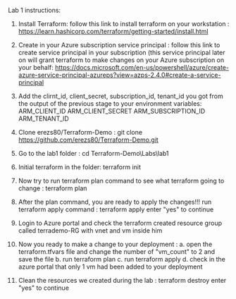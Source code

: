 Lab 1 instructions:

1. Install Terraform:
  follow this link to install terraform on your workstation : https://learn.hashicorp.com/terraform/getting-started/install.html
  
2. Create in your Azure subscription service principal :
  follow this link to create service principal in your subscription (this service principal later on will grant terraform to make changes     on your Azure subscription on your behalf: 
  https://docs.microsoft.com/en-us/powershell/azure/create-azure-service-principal-azureps?view=azps-2.4.0#create-a-service-principal
  
3. Add the clirnt_id, client_secret, subscription_id, tenant_id you got from the output of the previous stage to your environment              variables:
    ARM_CLIENT_ID 
    ARM_CLIENT_SECRET
    ARM_SUBSCRIPTION_ID
    ARM_TENANT_ID
    
4. Clone erezs80/Terraform-Demo :
  git clone https://github.com/erezs80/Terraform-Demo.git
  
5. Go to the lab1 folder : 
  cd Terraform-Demo\Labs\lab1

6. Initial terraform in the folder:
  terraform init

7. Now try to run terraform plan command to see what terraform going to change :
  terraform plan
  
8. After the plan command, you are ready to apply the changes!!! run terraform apply command :
  terraform apply
  enter "yes" to continue

9. Login to Azure portal and check the terraform created resource group called terrademo-RG with vnet and vm inside him

10. Now you ready to make a change to your deployment :
  a. open the terraform.tfvars file and change the number of "vm_count" to 2 and save the file
  b. run terraform plan
  c. run terraform apply
  d. check in the azure portal that only 1 vm had been added to your deployment

11. Clean the resources we created during the lab :
  terraform destroy
  enter "yes" to continue
